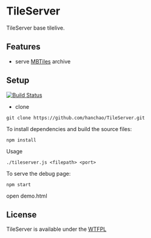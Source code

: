 # TileServer

TileServer base tilelive.

## Features

* serve [MBTiles](https://www.mapbox.com/developers/mbtiles/) archive


## Setup
[![Build Status](https://travis-ci.org/hanchao/TileServer.svg?branch=master)](https://travis-ci.org/hanchao/TileServer)
* clone

```git clone https://github.com/hanchao/TileServer.git```

To install dependencies and build the source files:

```npm install```

Usage

    ./tileserver.js <filepath> <port>
	
To serve the debug page:

```npm start```

open demo.html 

## License
TileServer is available under the [WTFPL](http://sam.zoy.org/wtfpl/)
